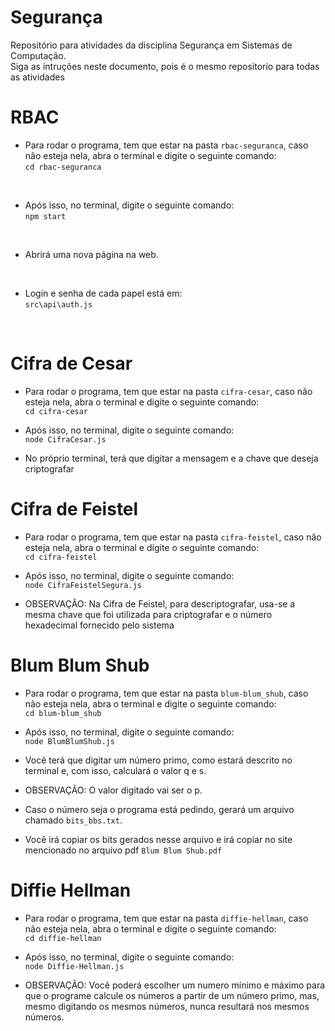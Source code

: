 # Segurança
Repositório para atividades da disciplina Segurança em Sistemas de Computação. <br>
Siga as intruções neste documento, pois é o mesmo repositorio para todas as atividades

# RBAC
* Para rodar o programa, tem que estar na pasta `rbac-seguranca`, caso não esteja nela, abra o terminal e digite o seguinte comando: <br>
`cd rbac-seguranca` <br>
<br>

* Após isso, no terminal, digite o seguinte comando: <br>
`npm start` <br>
<br>

* Abrirá uma nova página na web. <br>
<br>

* Login e senha de cada papel está em: <br>
`src\api\auth.js`
<br>

# Cifra de Cesar
* Para rodar o programa, tem que estar na pasta `cifra-cesar`, caso não esteja nela, abra o terminal e digite o seguinte comando: <br>
`cd cifra-cesar` <br>

* Após isso, no terminal, digite o seguinte comando: <br>
`node CifraCesar.js` <br>

* No próprio terminal, terá que digitar a mensagem e a chave que deseja criptografar <br>

# Cifra de Feistel
* Para rodar o programa, tem que estar na pasta `cifra-feistel`, caso não esteja nela, abra o terminal e digite o seguinte comando: <br>
`cd cifra-feistel` <br>

* Após isso, no terminal, digite o seguinte comando: <br>
`node CifraFeistelSegura.js` <br>

* OBSERVAÇÃO: Na Cifra de Feistel, para descriptografar, usa-se a mesma chave que foi utilizada para criptografar e o número hexadecimal fornecido pelo sistema <br>

# Blum Blum Shub

* Para rodar o programa, tem que estar na pasta `blum-blum_shub`, caso não esteja nela, abra o terminal e digite o seguinte comando: <br>
`cd blum-blum_shub` <br>

* Após isso, no terminal, digite o seguinte comando: <br>
`node BlumBlumShub.js` <br>

* Você terá que digitar um número primo, como estará descrito no terminal e, com isso, calculará o valor q e s. <br>

* OBSERVAÇÃO: O valor digitado vai ser o p. <br>

* Caso o número seja o programa está pedindo, gerará um arquivo chamado `bits_bbs.txt`. <br>

* Você irá copiar os bits gerados nesse arquivo e irá copiar no site mencionado no arquivo pdf `Blum Blum Shub.pdf` <br>

# Diffie Hellman

* Para rodar o programa, tem que estar na pasta `diffie-hellman`, caso não esteja nela, abra o terminal e digite o seguinte comando: <br>
`cd diffie-hellman` <br>

* Após isso, no terminal, digite o seguinte comando: <br>
`node Diffie-Hellman.js` <br>

* OBSERVAÇÃO: Você poderá escolher um numero mínimo e máximo para que o programe calcule os números a partir de um número primo, mas, mesmo digitando os mesmos números, nunca resultará nos mesmos números. <br>